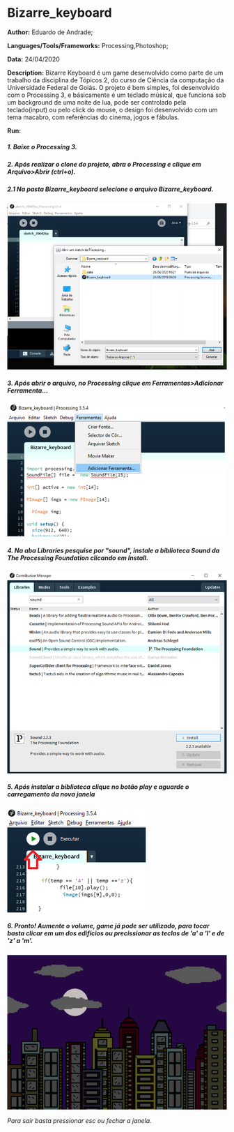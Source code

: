 # Bizarre_keyboard

**Author:** Eduardo de Andrade;

**Languages/Tools/Frameworks:** Processing,Photoshop;

**Data:** 24/04/2020

**Description:**
Bizarre Keyboard é um game desenvolvido como parte de um trabalho da disciplina de Tópicos 2, do curso de Ciência da computação da Universidade Federal de Goiás. O projeto é bem simples, foi desenvolvido com o Processing 3, e básicamente é um teclado músical, que funciona sob um background de uma noite de lua, pode ser controlado pela teclado(input) ou pelo click do mouse, o design foi desenvolvido com um tema macabro, com referências do cinema, jogos e fábulas. 

**Run:**

##### 1. Baixe o Processing 3.
##### 2. Após realizar o clone do projeto, abra o Processing e clique em Arquivo>Abrir (ctrl+o).
  #####  2.1 Na pasta Bizarre_keyboard selecione o arquivo Bizarre_keyboard.
   ![abrir](/images/open.png)
   
##### 3. Após abrir o arquivo, no Processing clique em Ferramentas>Adicionar Ferramenta...   
![Adicionar](/images/add.png)

##### 4. Na aba Libraries pesquise por "sound", instale a biblioteca Sound da The Processing Foundation clicando em Install.
![Install b](/images/sound.png)
##### 5. Após instalar a biblioteca clique no botão play e aguarde o carregamento da nova janela
![Execute](/images/play.png)
##### 6. Pronto! Aumente o volume, game já pode ser utilizado, para tocar basta clicar em um dos edifícios ou precissionar as teclas de 'a' a 'l' e de 'z' a 'm'.
![Execute](/images/game.gif)

*Para sair basta pressionar esc ou fechar a janela.*
